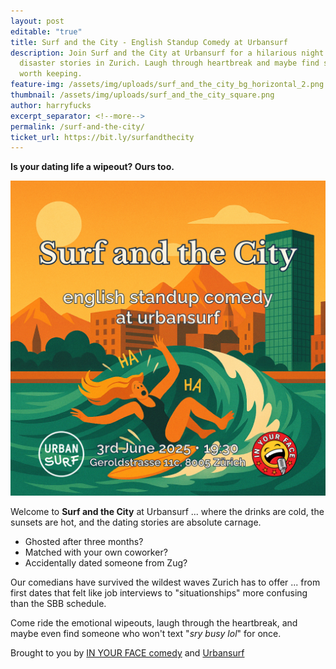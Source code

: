 ```yaml
---
layout: post
editable: "true"
title: Surf and the City - English Standup Comedy at Urbansurf
description: Join Surf and the City at Urbansurf for a hilarious night of dating
  disaster stories in Zurich. Laugh through heartbreak and maybe find someone
  worth keeping.
feature-img: /assets/img/uploads/surf_and_the_city_bg_horizontal_2.png
thumbnail: /assets/img/uploads/surf_and_the_city_square.png
author: harryfucks
excerpt_separator: <!--more-->
permalink: /surf-and-the-city/
ticket_url: https://bit.ly/surfandthecity
---
```

**Is your dating life a wipeout? Ours too.**

![Surf and the City - English Standup at Urbansurf](/assets/img/uploads/surf_and_the_city_square.png "Surf and the City-  English Standup at Urbansurf")

Welcome to **Surf and the City** at Urbansurf ... where the drinks are cold, the sunsets are hot, and the dating stories are absolute carnage.

* Ghosted after three months?
* Matched with your own coworker?
* Accidentally dated someone from Zug?

Our comedians have survived the wildest waves Zurich has to offer ... from first dates that felt like job interviews to "situationships" more confusing than the SBB schedule.

Come ride the emotional wipeouts, laugh through the heartbreak, and maybe even find someone who won't text "*sry busy lol*" for once.

Brought to you by [IN YOUR FACE comedy](https://inyourfacecomedy.ch) and [Urbansurf](https://urbansurf.ch/)

